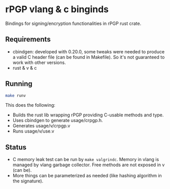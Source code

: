 # rPGP vlang & c binginds

Bindings for signing/encryption functionalities in rPGP rust crate.

## Requirements

- cbindgen: developed with 0.20.0, some tweaks were needed to produce a valid C header file (can be found in Makefile). So it's not guaranteed to work with other versions.
- rust & v & c

## Running

```bash
make runv
```
This does the following:
- Builds the rust lib wrapping rPGP providing C-usable methods and type.
- Uses cbindgen to generate usage/crpgp.h.
- Generates usage/v/crpgp.v
- Runs usage/v/use.v

## Status

- C memory leak test can be run by `make valgrindc`. Memory in vlang is managed by vlang garbage collector. Free methods are not exposed in v (can be).
- More things can be parameterized as needed (like hashing algorithm in the signature).